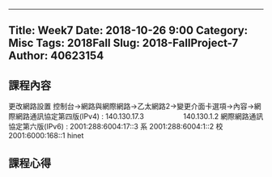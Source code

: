 ---
Title: Week7
Date: 2018-10-26 9:00
Category: Misc
Tags: 2018Fall
Slug: 2018-FallProject-7
Author: 40623154
----



<!-- PELICAN_END_SUMMARY -->

課程內容
----

更改網路設置
控制台→網路與網際網路→乙太網路2→變更介面卡選項→內容→網際網路通訊協定第四版(IPv4) : 140.130.17.3
　　　　　                     140.130.1.2
網際網路通訊協定第六版(IPv6) : 2001:288:6004:17::3  系
2001:288:6004:1::2    校
 2001:6000:168::1      hinet

課程心得
----
